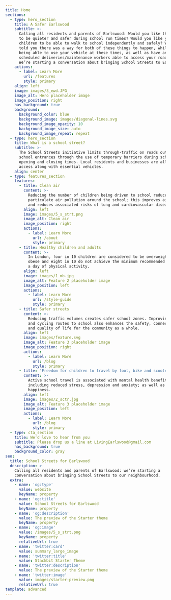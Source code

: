 ```yaml
---
title: Home
sections:
  - type: hero_section
    title: A Safer Earlswood
    subtitle: >-
      Calling all residents and parents of Earlswood: Would you like the streets
      to be quieter and safer during school run times? Would you like your
      children to be able to walk to school independently and safely? What if we
      told you there was a way for both of these things to happen, while still
      being able to use your vehicle at these times, as well as have any
      scheduled deliveries/maintenance workers able to access your road too?
      We’re starting a conversation about bringing School Streets to Earlswood. 
    actions:
      - label: Learn More
        url: /features
        style: primary
    align: left
    image: images/3_ewd.JPG
    image_alt: Hero placeholder image
    image_position: right
    has_background: true
    background:
      background_color: blue
      background_image: images/diagonal-lines.svg
      background_image_opacity: 10
      background_image_size: auto
      background_image_repeat: repeat
  - type: hero_section
    title: What is a school street?
    subtitle: >-
      The School Streets initiative limits through-traffic on roads outside
      school entrances through the use of temporary barriers during school
      opening and closing times. Local residents and businesses are allowed
      access along with essential vehicles.
    align: center
  - type: features_section
    features:
      - title: Clean air
        content: >-
          Reducing the number of children being driven to school reduces
          particulate air pollution around the school; this improves air quality
          and reduces associated risks of lung and cardiovascular diseases.
        align: left
        image: images/5_s_strt.png
        image_alt: Clean air
        image_position: right
        actions:
          - label: Learn More
            url: /about
            style: primary
      - title: Healthy children and adults
        content: >-
          In London, four in 10 children are considered to be overweight or
          obese and eight in 10 do not achieve the minimum recommended one hours
          a day of physical activity.
        align: left
        image: images/1_mb.jpg
        image_alt: Feature 2 placeholder image
        image_position: left
        actions:
          - label: Learn More
            url: /style-guide
            style: primary
      - title: Safer streets
        content: >-
          Reducing traffic volumes creates safer school zones. Improving walking
          and cycling routes to school also enhances the safety, connectivity
          and quality of life for the community as a whole.
        align: left
        image: images/feature.svg
        image_alt: Feature 3 placeholder image
        image_position: right
        actions:
          - label: Learn More
            url: /blog
            style: primary
      - title: 'Freedom for children to travel by foot, bike and scooter'
        content: >-
          Active school travel is associated with mental health benefits
          including reduced stress, depression and anxiety; as well as increased
          happiness.
        align: left
        image: images/2_sctr.jpg
        image_alt: Feature 3 placeholder image
        image_position: left
        actions:
          - label: Learn More
            url: /blog
            style: primary
  - type: cta_section
    title: We’d love to hear from you
    subtitle: Please drop us a line at LivingEarlswood@gmail.com
    has_background: true
    background_color: gray
seo:
  title: School Streets for Earlswood
  description: >-
    Calling all residents and parents of Earlswood: we’re starting a
    conversation about bringing School Streets to our neighbourhood.
  extra:
    - name: 'og:type'
      value: website
      keyName: property
    - name: 'og:title'
      value: School Streets for Earlswood
      keyName: property
    - name: 'og:description'
      value: The preview of the Starter theme
      keyName: property
    - name: 'og:image'
      value: /images/5_s_strt.png
      keyName: property
      relativeUrl: true
    - name: 'twitter:card'
      value: summary_large_image
    - name: 'twitter:title'
      value: Stackbit Starter Theme
    - name: 'twitter:description'
      value: The preview of the Starter theme
    - name: 'twitter:image'
      value: images/starter-preview.png
      relativeUrl: true
template: advanced
---
```

